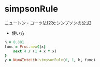 simpsonRule
===========
ニュートン・コーツ法(2次:シンプソンの公式)

* 使い方

```ruby
h = 0.001
func = Proc.new{|x|
    next 4 / (1 + x * x)
}
y = Num4InteLib.simpsonRule(0, 1, h, func)
```

